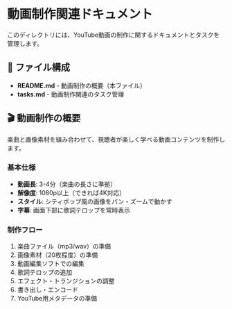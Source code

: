 # 動画制作関連ドキュメント

このディレクトリには、YouTube動画の制作に関するドキュメントとタスクを管理します。

## 📁 ファイル構成

- **README.md** - 動画制作の概要（本ファイル）
- **tasks.md** - 動画制作関連のタスク管理

## 🎬 動画制作の概要

楽曲と画像素材を組み合わせて、視聴者が楽しく学べる動画コンテンツを制作します。

### 基本仕様
- **動画長**: 3-4分（楽曲の長さに準拠）
- **解像度**: 1080p以上（できれば4K対応）
- **スタイル**: シティポップ風の画像をパン・ズームで動かす
- **字幕**: 画面下部に歌詞テロップを常時表示

### 制作フロー
1. 楽曲ファイル（mp3/wav）の準備
2. 画像素材（20枚程度）の準備
3. 動画編集ソフトでの編集
4. 歌詞テロップの追加
5. エフェクト・トランジションの調整
6. 書き出し・エンコード
7. YouTube用メタデータの準備